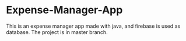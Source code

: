 # Expense-Manager-App
This is an expense manager app made with java, and firebase is used as database. The project is in master branch.
